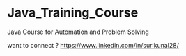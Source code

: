 # Java_Training_Course

Java Course for Automation and Problem Solving

want to connect ?
https://www.linkedin.com/in/surikunal28/